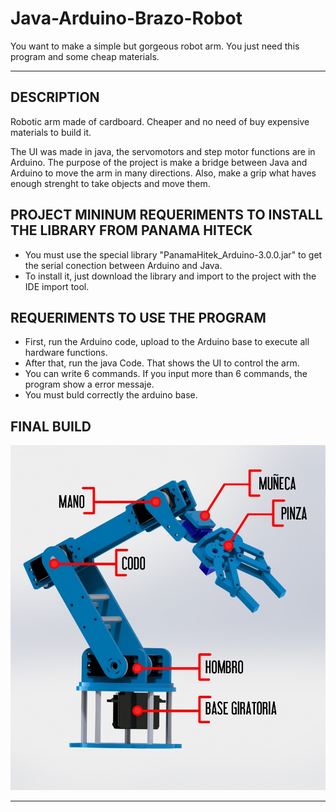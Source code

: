 # Java-Arduino-Brazo-Robot
You want to make a simple but gorgeous robot arm. You just need this program and some cheap materials.

------------------------------------------------------------------------------------------------------
## **DESCRIPTION**
Robotic arm made of cardboard. Cheaper and no need of buy expensive materials to build it.

The UI was made in java, the servomotors and step motor functions are in Arduino.
The purpose of the project is make a bridge between Java and Arduino to move the arm in many directions.
Also, make a grip what haves enough strenght to take objects and move them.

## **PROJECT MININUM REQUERIMENTS TO INSTALL THE LIBRARY FROM PANAMA HITECK**
* You must use the special library "PanamaHitek_Arduino-3.0.0.jar" to get the serial conection between Arduino and Java.
* To install it, just download the library and import to the project with the IDE import tool.

## **REQUERIMENTS TO USE THE PROGRAM**
* First, run the Arduino code, upload to the Arduino base to execute all hardware functions.
* After that, run the java Code. That shows the UI to control the arm.
* You can write 6 commands. If you input more than 6 commands, the program show a error messaje.
* You must buld correctly the arduino base.

## **FINAL BUILD**

![imagen](https://github.com/macario96/Java-Arduino-Brazo-Robot/blob/master/kit-brazo-robotico-6-servomotores-6-gdl-S_516401-MEC20325145979_062015-F-1.jpg)
***




